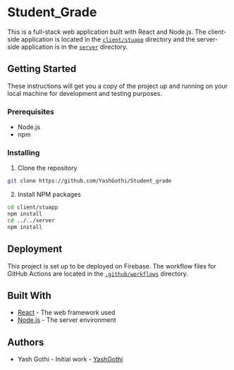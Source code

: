 # Student_Grade 

This is a full-stack web application built with React and Node.js. The client-side application is located in the [`client/stuapp`](command:_github.copilot.openRelativePath?%5B%22client%2Fstuapp%22%5D "client/stuapp") directory and the server-side application is in the [`server`](command:_github.copilot.openRelativePath?%5B%22server%22%5D "server") directory.

## Getting Started

These instructions will get you a copy of the project up and running on your local machine for development and testing purposes.

### Prerequisites

- Node.js
- npm

### Installing

1. Clone the repository
```sh
git clone https://github.com/YashGothi/Student_grade
```

2. Install NPM packages
```sh
cd client/stuapp
npm install
cd ../../server
npm install
```

## Deployment

This project is set up to be deployed on Firebase. The workflow files for GitHub Actions are located in the [`.github/workflows`](command:_github.copilot.openRelativePath?%5B%22.github%2Fworkflows%22%5D ".github/workflows") directory.

## Built With

- [React](https://reactjs.org/) - The web framework used
- [Node.js](https://nodejs.org/) - The server environment


## Authors

- Yash Gothi - Initial work - [YashGothi](https://github.com/YashGothi)
